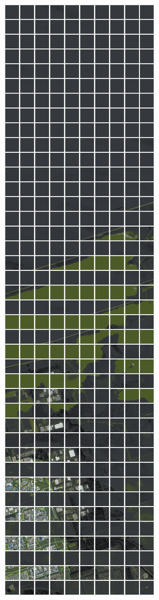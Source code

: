<html>
<div>
<img src="https://github.com/HakkaTjakka/NL_TILE_MAP/blob/main/18/624/-1054/r.6240.-10540.png" height="44" width="44">
<img src="https://github.com/HakkaTjakka/NL_TILE_MAP/blob/main/18/624/-1054/r.6241.-10540.png" height="44" width="44">
<img src="https://github.com/HakkaTjakka/NL_TILE_MAP/blob/main/18/624/-1054/r.6242.-10540.png" height="44" width="44">
<img src="https://github.com/HakkaTjakka/NL_TILE_MAP/blob/main/18/624/-1054/r.6243.-10540.png" height="44" width="44">
<img src="https://github.com/HakkaTjakka/NL_TILE_MAP/blob/main/18/624/-1054/r.6244.-10540.png" height="44" width="44">
<img src="https://github.com/HakkaTjakka/NL_TILE_MAP/blob/main/18/624/-1054/r.6245.-10540.png" height="44" width="44">
<img src="https://github.com/HakkaTjakka/NL_TILE_MAP/blob/main/18/624/-1054/r.6246.-10540.png" height="44" width="44">
<img src="https://github.com/HakkaTjakka/NL_TILE_MAP/blob/main/18/624/-1054/r.6247.-10540.png" height="44" width="44">
<img src="https://github.com/HakkaTjakka/NL_TILE_MAP/blob/main/18/624/-1054/r.6248.-10540.png" height="44" width="44">
<img src="https://github.com/HakkaTjakka/NL_TILE_MAP/blob/main/18/624/-1054/r.6249.-10540.png" height="44" width="44">
<img src="https://github.com/HakkaTjakka/NL_TILE_MAP/blob/main/18/625/-1054/r.6250.-10540.png" height="44" width="44">
<img src="https://github.com/HakkaTjakka/NL_TILE_MAP/blob/main/18/625/-1054/r.6251.-10540.png" height="44" width="44">
<img src="https://github.com/HakkaTjakka/NL_TILE_MAP/blob/main/18/625/-1054/r.6252.-10540.png" height="44" width="44">
<img src="https://github.com/HakkaTjakka/NL_TILE_MAP/blob/main/18/625/-1054/r.6253.-10540.png" height="44" width="44">
<img src="https://github.com/HakkaTjakka/NL_TILE_MAP/blob/main/18/625/-1054/r.6254.-10540.png" height="44" width="44">
<img src="https://github.com/HakkaTjakka/NL_TILE_MAP/blob/main/18/625/-1054/r.6255.-10540.png" height="44" width="44">
<img src="https://github.com/HakkaTjakka/NL_TILE_MAP/blob/main/18/625/-1054/r.6256.-10540.png" height="44" width="44">
<img src="https://github.com/HakkaTjakka/NL_TILE_MAP/blob/main/18/625/-1054/r.6257.-10540.png" height="44" width="44">
<img src="https://github.com/HakkaTjakka/NL_TILE_MAP/blob/main/18/625/-1054/r.6258.-10540.png" height="44" width="44">
<img src="https://github.com/HakkaTjakka/NL_TILE_MAP/blob/main/18/625/-1054/r.6259.-10540.png" height="44" width="44">
<br>
<img src="https://github.com/HakkaTjakka/NL_TILE_MAP/blob/main/18/624/-1054/r.6240.-10539.png" height="44" width="44">
<img src="https://github.com/HakkaTjakka/NL_TILE_MAP/blob/main/18/624/-1054/r.6241.-10539.png" height="44" width="44">
<img src="https://github.com/HakkaTjakka/NL_TILE_MAP/blob/main/18/624/-1054/r.6242.-10539.png" height="44" width="44">
<img src="https://github.com/HakkaTjakka/NL_TILE_MAP/blob/main/18/624/-1054/r.6243.-10539.png" height="44" width="44">
<img src="https://github.com/HakkaTjakka/NL_TILE_MAP/blob/main/18/624/-1054/r.6244.-10539.png" height="44" width="44">
<img src="https://github.com/HakkaTjakka/NL_TILE_MAP/blob/main/18/624/-1054/r.6245.-10539.png" height="44" width="44">
<img src="https://github.com/HakkaTjakka/NL_TILE_MAP/blob/main/18/624/-1054/r.6246.-10539.png" height="44" width="44">
<img src="https://github.com/HakkaTjakka/NL_TILE_MAP/blob/main/18/624/-1054/r.6247.-10539.png" height="44" width="44">
<img src="https://github.com/HakkaTjakka/NL_TILE_MAP/blob/main/18/624/-1054/r.6248.-10539.png" height="44" width="44">
<img src="https://github.com/HakkaTjakka/NL_TILE_MAP/blob/main/18/624/-1054/r.6249.-10539.png" height="44" width="44">
<img src="https://github.com/HakkaTjakka/NL_TILE_MAP/blob/main/18/625/-1054/r.6250.-10539.png" height="44" width="44">
<img src="https://github.com/HakkaTjakka/NL_TILE_MAP/blob/main/18/625/-1054/r.6251.-10539.png" height="44" width="44">
<img src="https://github.com/HakkaTjakka/NL_TILE_MAP/blob/main/18/625/-1054/r.6252.-10539.png" height="44" width="44">
<img src="https://github.com/HakkaTjakka/NL_TILE_MAP/blob/main/18/625/-1054/r.6253.-10539.png" height="44" width="44">
<img src="https://github.com/HakkaTjakka/NL_TILE_MAP/blob/main/18/625/-1054/r.6254.-10539.png" height="44" width="44">
<img src="https://github.com/HakkaTjakka/NL_TILE_MAP/blob/main/18/625/-1054/r.6255.-10539.png" height="44" width="44">
<img src="https://github.com/HakkaTjakka/NL_TILE_MAP/blob/main/18/625/-1054/r.6256.-10539.png" height="44" width="44">
<img src="https://github.com/HakkaTjakka/NL_TILE_MAP/blob/main/18/625/-1054/r.6257.-10539.png" height="44" width="44">
<img src="https://github.com/HakkaTjakka/NL_TILE_MAP/blob/main/18/625/-1054/r.6258.-10539.png" height="44" width="44">
<img src="https://github.com/HakkaTjakka/NL_TILE_MAP/blob/main/18/625/-1054/r.6259.-10539.png" height="44" width="44">
<br>
<img src="https://github.com/HakkaTjakka/NL_TILE_MAP/blob/main/18/624/-1054/r.6240.-10538.png" height="44" width="44">
<img src="https://github.com/HakkaTjakka/NL_TILE_MAP/blob/main/18/624/-1054/r.6241.-10538.png" height="44" width="44">
<img src="https://github.com/HakkaTjakka/NL_TILE_MAP/blob/main/18/624/-1054/r.6242.-10538.png" height="44" width="44">
<img src="https://github.com/HakkaTjakka/NL_TILE_MAP/blob/main/18/624/-1054/r.6243.-10538.png" height="44" width="44">
<img src="https://github.com/HakkaTjakka/NL_TILE_MAP/blob/main/18/624/-1054/r.6244.-10538.png" height="44" width="44">
<img src="https://github.com/HakkaTjakka/NL_TILE_MAP/blob/main/18/624/-1054/r.6245.-10538.png" height="44" width="44">
<img src="https://github.com/HakkaTjakka/NL_TILE_MAP/blob/main/18/624/-1054/r.6246.-10538.png" height="44" width="44">
<img src="https://github.com/HakkaTjakka/NL_TILE_MAP/blob/main/18/624/-1054/r.6247.-10538.png" height="44" width="44">
<img src="https://github.com/HakkaTjakka/NL_TILE_MAP/blob/main/18/624/-1054/r.6248.-10538.png" height="44" width="44">
<img src="https://github.com/HakkaTjakka/NL_TILE_MAP/blob/main/18/624/-1054/r.6249.-10538.png" height="44" width="44">
<img src="https://github.com/HakkaTjakka/NL_TILE_MAP/blob/main/18/625/-1054/r.6250.-10538.png" height="44" width="44">
<img src="https://github.com/HakkaTjakka/NL_TILE_MAP/blob/main/18/625/-1054/r.6251.-10538.png" height="44" width="44">
<img src="https://github.com/HakkaTjakka/NL_TILE_MAP/blob/main/18/625/-1054/r.6252.-10538.png" height="44" width="44">
<img src="https://github.com/HakkaTjakka/NL_TILE_MAP/blob/main/18/625/-1054/r.6253.-10538.png" height="44" width="44">
<img src="https://github.com/HakkaTjakka/NL_TILE_MAP/blob/main/18/625/-1054/r.6254.-10538.png" height="44" width="44">
<img src="https://github.com/HakkaTjakka/NL_TILE_MAP/blob/main/18/625/-1054/r.6255.-10538.png" height="44" width="44">
<img src="https://github.com/HakkaTjakka/NL_TILE_MAP/blob/main/18/625/-1054/r.6256.-10538.png" height="44" width="44">
<img src="https://github.com/HakkaTjakka/NL_TILE_MAP/blob/main/18/625/-1054/r.6257.-10538.png" height="44" width="44">
<img src="https://github.com/HakkaTjakka/NL_TILE_MAP/blob/main/18/625/-1054/r.6258.-10538.png" height="44" width="44">
<img src="https://github.com/HakkaTjakka/NL_TILE_MAP/blob/main/18/625/-1054/r.6259.-10538.png" height="44" width="44">
<br>
<img src="https://github.com/HakkaTjakka/NL_TILE_MAP/blob/main/18/624/-1054/r.6240.-10537.png" height="44" width="44">
<img src="https://github.com/HakkaTjakka/NL_TILE_MAP/blob/main/18/624/-1054/r.6241.-10537.png" height="44" width="44">
<img src="https://github.com/HakkaTjakka/NL_TILE_MAP/blob/main/18/624/-1054/r.6242.-10537.png" height="44" width="44">
<img src="https://github.com/HakkaTjakka/NL_TILE_MAP/blob/main/18/624/-1054/r.6243.-10537.png" height="44" width="44">
<img src="https://github.com/HakkaTjakka/NL_TILE_MAP/blob/main/18/624/-1054/r.6244.-10537.png" height="44" width="44">
<img src="https://github.com/HakkaTjakka/NL_TILE_MAP/blob/main/18/624/-1054/r.6245.-10537.png" height="44" width="44">
<img src="https://github.com/HakkaTjakka/NL_TILE_MAP/blob/main/18/624/-1054/r.6246.-10537.png" height="44" width="44">
<img src="https://github.com/HakkaTjakka/NL_TILE_MAP/blob/main/18/624/-1054/r.6247.-10537.png" height="44" width="44">
<img src="https://github.com/HakkaTjakka/NL_TILE_MAP/blob/main/18/624/-1054/r.6248.-10537.png" height="44" width="44">
<img src="https://github.com/HakkaTjakka/NL_TILE_MAP/blob/main/18/624/-1054/r.6249.-10537.png" height="44" width="44">
<img src="https://github.com/HakkaTjakka/NL_TILE_MAP/blob/main/18/625/-1054/r.6250.-10537.png" height="44" width="44">
<img src="https://github.com/HakkaTjakka/NL_TILE_MAP/blob/main/18/625/-1054/r.6251.-10537.png" height="44" width="44">
<img src="https://github.com/HakkaTjakka/NL_TILE_MAP/blob/main/18/625/-1054/r.6252.-10537.png" height="44" width="44">
<img src="https://github.com/HakkaTjakka/NL_TILE_MAP/blob/main/18/625/-1054/r.6253.-10537.png" height="44" width="44">
<img src="https://github.com/HakkaTjakka/NL_TILE_MAP/blob/main/18/625/-1054/r.6254.-10537.png" height="44" width="44">
<img src="https://github.com/HakkaTjakka/NL_TILE_MAP/blob/main/18/625/-1054/r.6255.-10537.png" height="44" width="44">
<img src="https://github.com/HakkaTjakka/NL_TILE_MAP/blob/main/18/625/-1054/r.6256.-10537.png" height="44" width="44">
<img src="https://github.com/HakkaTjakka/NL_TILE_MAP/blob/main/18/625/-1054/r.6257.-10537.png" height="44" width="44">
<img src="https://github.com/HakkaTjakka/NL_TILE_MAP/blob/main/18/625/-1054/r.6258.-10537.png" height="44" width="44">
<img src="https://github.com/HakkaTjakka/NL_TILE_MAP/blob/main/18/625/-1054/r.6259.-10537.png" height="44" width="44">
<br>
<img src="https://github.com/HakkaTjakka/NL_TILE_MAP/blob/main/18/624/-1054/r.6240.-10536.png" height="44" width="44">
<img src="https://github.com/HakkaTjakka/NL_TILE_MAP/blob/main/18/624/-1054/r.6241.-10536.png" height="44" width="44">
<img src="https://github.com/HakkaTjakka/NL_TILE_MAP/blob/main/18/624/-1054/r.6242.-10536.png" height="44" width="44">
<img src="https://github.com/HakkaTjakka/NL_TILE_MAP/blob/main/18/624/-1054/r.6243.-10536.png" height="44" width="44">
<img src="https://github.com/HakkaTjakka/NL_TILE_MAP/blob/main/18/624/-1054/r.6244.-10536.png" height="44" width="44">
<img src="https://github.com/HakkaTjakka/NL_TILE_MAP/blob/main/18/624/-1054/r.6245.-10536.png" height="44" width="44">
<img src="https://github.com/HakkaTjakka/NL_TILE_MAP/blob/main/18/624/-1054/r.6246.-10536.png" height="44" width="44">
<img src="https://github.com/HakkaTjakka/NL_TILE_MAP/blob/main/18/624/-1054/r.6247.-10536.png" height="44" width="44">
<img src="https://github.com/HakkaTjakka/NL_TILE_MAP/blob/main/18/624/-1054/r.6248.-10536.png" height="44" width="44">
<img src="https://github.com/HakkaTjakka/NL_TILE_MAP/blob/main/18/624/-1054/r.6249.-10536.png" height="44" width="44">
<img src="https://github.com/HakkaTjakka/NL_TILE_MAP/blob/main/18/625/-1054/r.6250.-10536.png" height="44" width="44">
<img src="https://github.com/HakkaTjakka/NL_TILE_MAP/blob/main/18/625/-1054/r.6251.-10536.png" height="44" width="44">
<img src="https://github.com/HakkaTjakka/NL_TILE_MAP/blob/main/18/625/-1054/r.6252.-10536.png" height="44" width="44">
<img src="https://github.com/HakkaTjakka/NL_TILE_MAP/blob/main/18/625/-1054/r.6253.-10536.png" height="44" width="44">
<img src="https://github.com/HakkaTjakka/NL_TILE_MAP/blob/main/18/625/-1054/r.6254.-10536.png" height="44" width="44">
<img src="https://github.com/HakkaTjakka/NL_TILE_MAP/blob/main/18/625/-1054/r.6255.-10536.png" height="44" width="44">
<img src="https://github.com/HakkaTjakka/NL_TILE_MAP/blob/main/18/625/-1054/r.6256.-10536.png" height="44" width="44">
<img src="https://github.com/HakkaTjakka/NL_TILE_MAP/blob/main/18/625/-1054/r.6257.-10536.png" height="44" width="44">
<img src="https://github.com/HakkaTjakka/NL_TILE_MAP/blob/main/18/625/-1054/r.6258.-10536.png" height="44" width="44">
<img src="https://github.com/HakkaTjakka/NL_TILE_MAP/blob/main/18/625/-1054/r.6259.-10536.png" height="44" width="44">
<br>
<img src="https://github.com/HakkaTjakka/NL_TILE_MAP/blob/main/18/624/-1054/r.6240.-10535.png" height="44" width="44">
<img src="https://github.com/HakkaTjakka/NL_TILE_MAP/blob/main/18/624/-1054/r.6241.-10535.png" height="44" width="44">
<img src="https://github.com/HakkaTjakka/NL_TILE_MAP/blob/main/18/624/-1054/r.6242.-10535.png" height="44" width="44">
<img src="https://github.com/HakkaTjakka/NL_TILE_MAP/blob/main/18/624/-1054/r.6243.-10535.png" height="44" width="44">
<img src="https://github.com/HakkaTjakka/NL_TILE_MAP/blob/main/18/624/-1054/r.6244.-10535.png" height="44" width="44">
<img src="https://github.com/HakkaTjakka/NL_TILE_MAP/blob/main/18/624/-1054/r.6245.-10535.png" height="44" width="44">
<img src="https://github.com/HakkaTjakka/NL_TILE_MAP/blob/main/18/624/-1054/r.6246.-10535.png" height="44" width="44">
<img src="https://github.com/HakkaTjakka/NL_TILE_MAP/blob/main/18/624/-1054/r.6247.-10535.png" height="44" width="44">
<img src="https://github.com/HakkaTjakka/NL_TILE_MAP/blob/main/18/624/-1054/r.6248.-10535.png" height="44" width="44">
<img src="https://github.com/HakkaTjakka/NL_TILE_MAP/blob/main/18/624/-1054/r.6249.-10535.png" height="44" width="44">
<img src="https://github.com/HakkaTjakka/NL_TILE_MAP/blob/main/18/625/-1054/r.6250.-10535.png" height="44" width="44">
<img src="https://github.com/HakkaTjakka/NL_TILE_MAP/blob/main/18/625/-1054/r.6251.-10535.png" height="44" width="44">
<img src="https://github.com/HakkaTjakka/NL_TILE_MAP/blob/main/18/625/-1054/r.6252.-10535.png" height="44" width="44">
<img src="https://github.com/HakkaTjakka/NL_TILE_MAP/blob/main/18/625/-1054/r.6253.-10535.png" height="44" width="44">
<img src="https://github.com/HakkaTjakka/NL_TILE_MAP/blob/main/18/625/-1054/r.6254.-10535.png" height="44" width="44">
<img src="https://github.com/HakkaTjakka/NL_TILE_MAP/blob/main/18/625/-1054/r.6255.-10535.png" height="44" width="44">
<img src="https://github.com/HakkaTjakka/NL_TILE_MAP/blob/main/18/625/-1054/r.6256.-10535.png" height="44" width="44">
<img src="https://github.com/HakkaTjakka/NL_TILE_MAP/blob/main/18/625/-1054/r.6257.-10535.png" height="44" width="44">
<img src="https://github.com/HakkaTjakka/NL_TILE_MAP/blob/main/18/625/-1054/r.6258.-10535.png" height="44" width="44">
<img src="https://github.com/HakkaTjakka/NL_TILE_MAP/blob/main/18/625/-1054/r.6259.-10535.png" height="44" width="44">
<br>
<img src="https://github.com/HakkaTjakka/NL_TILE_MAP/blob/main/18/624/-1054/r.6240.-10534.png" height="44" width="44">
<img src="https://github.com/HakkaTjakka/NL_TILE_MAP/blob/main/18/624/-1054/r.6241.-10534.png" height="44" width="44">
<img src="https://github.com/HakkaTjakka/NL_TILE_MAP/blob/main/18/624/-1054/r.6242.-10534.png" height="44" width="44">
<img src="https://github.com/HakkaTjakka/NL_TILE_MAP/blob/main/18/624/-1054/r.6243.-10534.png" height="44" width="44">
<img src="https://github.com/HakkaTjakka/NL_TILE_MAP/blob/main/18/624/-1054/r.6244.-10534.png" height="44" width="44">
<img src="https://github.com/HakkaTjakka/NL_TILE_MAP/blob/main/18/624/-1054/r.6245.-10534.png" height="44" width="44">
<img src="https://github.com/HakkaTjakka/NL_TILE_MAP/blob/main/18/624/-1054/r.6246.-10534.png" height="44" width="44">
<img src="https://github.com/HakkaTjakka/NL_TILE_MAP/blob/main/18/624/-1054/r.6247.-10534.png" height="44" width="44">
<img src="https://github.com/HakkaTjakka/NL_TILE_MAP/blob/main/18/624/-1054/r.6248.-10534.png" height="44" width="44">
<img src="https://github.com/HakkaTjakka/NL_TILE_MAP/blob/main/18/624/-1054/r.6249.-10534.png" height="44" width="44">
<img src="https://github.com/HakkaTjakka/NL_TILE_MAP/blob/main/18/625/-1054/r.6250.-10534.png" height="44" width="44">
<img src="https://github.com/HakkaTjakka/NL_TILE_MAP/blob/main/18/625/-1054/r.6251.-10534.png" height="44" width="44">
<img src="https://github.com/HakkaTjakka/NL_TILE_MAP/blob/main/18/625/-1054/r.6252.-10534.png" height="44" width="44">
<img src="https://github.com/HakkaTjakka/NL_TILE_MAP/blob/main/18/625/-1054/r.6253.-10534.png" height="44" width="44">
<img src="https://github.com/HakkaTjakka/NL_TILE_MAP/blob/main/18/625/-1054/r.6254.-10534.png" height="44" width="44">
<img src="https://github.com/HakkaTjakka/NL_TILE_MAP/blob/main/18/625/-1054/r.6255.-10534.png" height="44" width="44">
<img src="https://github.com/HakkaTjakka/NL_TILE_MAP/blob/main/18/625/-1054/r.6256.-10534.png" height="44" width="44">
<img src="https://github.com/HakkaTjakka/NL_TILE_MAP/blob/main/18/625/-1054/r.6257.-10534.png" height="44" width="44">
<img src="https://github.com/HakkaTjakka/NL_TILE_MAP/blob/main/18/625/-1054/r.6258.-10534.png" height="44" width="44">
<img src="https://github.com/HakkaTjakka/NL_TILE_MAP/blob/main/18/625/-1054/r.6259.-10534.png" height="44" width="44">
<br>
<img src="https://github.com/HakkaTjakka/NL_TILE_MAP/blob/main/18/624/-1054/r.6240.-10533.png" height="44" width="44">
<img src="https://github.com/HakkaTjakka/NL_TILE_MAP/blob/main/18/624/-1054/r.6241.-10533.png" height="44" width="44">
<img src="https://github.com/HakkaTjakka/NL_TILE_MAP/blob/main/18/624/-1054/r.6242.-10533.png" height="44" width="44">
<img src="https://github.com/HakkaTjakka/NL_TILE_MAP/blob/main/18/624/-1054/r.6243.-10533.png" height="44" width="44">
<img src="https://github.com/HakkaTjakka/NL_TILE_MAP/blob/main/18/624/-1054/r.6244.-10533.png" height="44" width="44">
<img src="https://github.com/HakkaTjakka/NL_TILE_MAP/blob/main/18/624/-1054/r.6245.-10533.png" height="44" width="44">
<img src="https://github.com/HakkaTjakka/NL_TILE_MAP/blob/main/18/624/-1054/r.6246.-10533.png" height="44" width="44">
<img src="https://github.com/HakkaTjakka/NL_TILE_MAP/blob/main/18/624/-1054/r.6247.-10533.png" height="44" width="44">
<img src="https://github.com/HakkaTjakka/NL_TILE_MAP/blob/main/18/624/-1054/r.6248.-10533.png" height="44" width="44">
<img src="https://github.com/HakkaTjakka/NL_TILE_MAP/blob/main/18/624/-1054/r.6249.-10533.png" height="44" width="44">
<img src="https://github.com/HakkaTjakka/NL_TILE_MAP/blob/main/18/625/-1054/r.6250.-10533.png" height="44" width="44">
<img src="https://github.com/HakkaTjakka/NL_TILE_MAP/blob/main/18/625/-1054/r.6251.-10533.png" height="44" width="44">
<img src="https://github.com/HakkaTjakka/NL_TILE_MAP/blob/main/18/625/-1054/r.6252.-10533.png" height="44" width="44">
<img src="https://github.com/HakkaTjakka/NL_TILE_MAP/blob/main/18/625/-1054/r.6253.-10533.png" height="44" width="44">
<img src="https://github.com/HakkaTjakka/NL_TILE_MAP/blob/main/18/625/-1054/r.6254.-10533.png" height="44" width="44">
<img src="https://github.com/HakkaTjakka/NL_TILE_MAP/blob/main/18/625/-1054/r.6255.-10533.png" height="44" width="44">
<img src="https://github.com/HakkaTjakka/NL_TILE_MAP/blob/main/18/625/-1054/r.6256.-10533.png" height="44" width="44">
<img src="https://github.com/HakkaTjakka/NL_TILE_MAP/blob/main/18/625/-1054/r.6257.-10533.png" height="44" width="44">
<img src="https://github.com/HakkaTjakka/NL_TILE_MAP/blob/main/18/625/-1054/r.6258.-10533.png" height="44" width="44">
<img src="https://github.com/HakkaTjakka/NL_TILE_MAP/blob/main/18/625/-1054/r.6259.-10533.png" height="44" width="44">
<br>
<img src="https://github.com/HakkaTjakka/NL_TILE_MAP/blob/main/18/624/-1054/r.6240.-10532.png" height="44" width="44">
<img src="https://github.com/HakkaTjakka/NL_TILE_MAP/blob/main/18/624/-1054/r.6241.-10532.png" height="44" width="44">
<img src="https://github.com/HakkaTjakka/NL_TILE_MAP/blob/main/18/624/-1054/r.6242.-10532.png" height="44" width="44">
<img src="https://github.com/HakkaTjakka/NL_TILE_MAP/blob/main/18/624/-1054/r.6243.-10532.png" height="44" width="44">
<img src="https://github.com/HakkaTjakka/NL_TILE_MAP/blob/main/18/624/-1054/r.6244.-10532.png" height="44" width="44">
<img src="https://github.com/HakkaTjakka/NL_TILE_MAP/blob/main/18/624/-1054/r.6245.-10532.png" height="44" width="44">
<img src="https://github.com/HakkaTjakka/NL_TILE_MAP/blob/main/18/624/-1054/r.6246.-10532.png" height="44" width="44">
<img src="https://github.com/HakkaTjakka/NL_TILE_MAP/blob/main/18/624/-1054/r.6247.-10532.png" height="44" width="44">
<img src="https://github.com/HakkaTjakka/NL_TILE_MAP/blob/main/18/624/-1054/r.6248.-10532.png" height="44" width="44">
<img src="https://github.com/HakkaTjakka/NL_TILE_MAP/blob/main/18/624/-1054/r.6249.-10532.png" height="44" width="44">
<img src="https://github.com/HakkaTjakka/NL_TILE_MAP/blob/main/18/625/-1054/r.6250.-10532.png" height="44" width="44">
<img src="https://github.com/HakkaTjakka/NL_TILE_MAP/blob/main/18/625/-1054/r.6251.-10532.png" height="44" width="44">
<img src="https://github.com/HakkaTjakka/NL_TILE_MAP/blob/main/18/625/-1054/r.6252.-10532.png" height="44" width="44">
<img src="https://github.com/HakkaTjakka/NL_TILE_MAP/blob/main/18/625/-1054/r.6253.-10532.png" height="44" width="44">
<img src="https://github.com/HakkaTjakka/NL_TILE_MAP/blob/main/18/625/-1054/r.6254.-10532.png" height="44" width="44">
<img src="https://github.com/HakkaTjakka/NL_TILE_MAP/blob/main/18/625/-1054/r.6255.-10532.png" height="44" width="44">
<img src="https://github.com/HakkaTjakka/NL_TILE_MAP/blob/main/18/625/-1054/r.6256.-10532.png" height="44" width="44">
<img src="https://github.com/HakkaTjakka/NL_TILE_MAP/blob/main/18/625/-1054/r.6257.-10532.png" height="44" width="44">
<img src="https://github.com/HakkaTjakka/NL_TILE_MAP/blob/main/18/625/-1054/r.6258.-10532.png" height="44" width="44">
<img src="https://github.com/HakkaTjakka/NL_TILE_MAP/blob/main/18/625/-1054/r.6259.-10532.png" height="44" width="44">
<br>
<img src="https://github.com/HakkaTjakka/NL_TILE_MAP/blob/main/18/624/-1054/r.6240.-10531.png" height="44" width="44">
<img src="https://github.com/HakkaTjakka/NL_TILE_MAP/blob/main/18/624/-1054/r.6241.-10531.png" height="44" width="44">
<img src="https://github.com/HakkaTjakka/NL_TILE_MAP/blob/main/18/624/-1054/r.6242.-10531.png" height="44" width="44">
<img src="https://github.com/HakkaTjakka/NL_TILE_MAP/blob/main/18/624/-1054/r.6243.-10531.png" height="44" width="44">
<img src="https://github.com/HakkaTjakka/NL_TILE_MAP/blob/main/18/624/-1054/r.6244.-10531.png" height="44" width="44">
<img src="https://github.com/HakkaTjakka/NL_TILE_MAP/blob/main/18/624/-1054/r.6245.-10531.png" height="44" width="44">
<img src="https://github.com/HakkaTjakka/NL_TILE_MAP/blob/main/18/624/-1054/r.6246.-10531.png" height="44" width="44">
<img src="https://github.com/HakkaTjakka/NL_TILE_MAP/blob/main/18/624/-1054/r.6247.-10531.png" height="44" width="44">
<img src="https://github.com/HakkaTjakka/NL_TILE_MAP/blob/main/18/624/-1054/r.6248.-10531.png" height="44" width="44">
<img src="https://github.com/HakkaTjakka/NL_TILE_MAP/blob/main/18/624/-1054/r.6249.-10531.png" height="44" width="44">
<img src="https://github.com/HakkaTjakka/NL_TILE_MAP/blob/main/18/625/-1054/r.6250.-10531.png" height="44" width="44">
<img src="https://github.com/HakkaTjakka/NL_TILE_MAP/blob/main/18/625/-1054/r.6251.-10531.png" height="44" width="44">
<img src="https://github.com/HakkaTjakka/NL_TILE_MAP/blob/main/18/625/-1054/r.6252.-10531.png" height="44" width="44">
<img src="https://github.com/HakkaTjakka/NL_TILE_MAP/blob/main/18/625/-1054/r.6253.-10531.png" height="44" width="44">
<img src="https://github.com/HakkaTjakka/NL_TILE_MAP/blob/main/18/625/-1054/r.6254.-10531.png" height="44" width="44">
<img src="https://github.com/HakkaTjakka/NL_TILE_MAP/blob/main/18/625/-1054/r.6255.-10531.png" height="44" width="44">
<img src="https://github.com/HakkaTjakka/NL_TILE_MAP/blob/main/18/625/-1054/r.6256.-10531.png" height="44" width="44">
<img src="https://github.com/HakkaTjakka/NL_TILE_MAP/blob/main/18/625/-1054/r.6257.-10531.png" height="44" width="44">
<img src="https://github.com/HakkaTjakka/NL_TILE_MAP/blob/main/18/625/-1054/r.6258.-10531.png" height="44" width="44">
<img src="https://github.com/HakkaTjakka/NL_TILE_MAP/blob/main/18/625/-1054/r.6259.-10531.png" height="44" width="44">
<br>
<img src="https://github.com/HakkaTjakka/NL_TILE_MAP/blob/main/18/624/-1053/r.6240.-10530.png" height="44" width="44">
<img src="https://github.com/HakkaTjakka/NL_TILE_MAP/blob/main/18/624/-1053/r.6241.-10530.png" height="44" width="44">
<img src="https://github.com/HakkaTjakka/NL_TILE_MAP/blob/main/18/624/-1053/r.6242.-10530.png" height="44" width="44">
<img src="https://github.com/HakkaTjakka/NL_TILE_MAP/blob/main/18/624/-1053/r.6243.-10530.png" height="44" width="44">
<img src="https://github.com/HakkaTjakka/NL_TILE_MAP/blob/main/18/624/-1053/r.6244.-10530.png" height="44" width="44">
<img src="https://github.com/HakkaTjakka/NL_TILE_MAP/blob/main/18/624/-1053/r.6245.-10530.png" height="44" width="44">
<img src="https://github.com/HakkaTjakka/NL_TILE_MAP/blob/main/18/624/-1053/r.6246.-10530.png" height="44" width="44">
<img src="https://github.com/HakkaTjakka/NL_TILE_MAP/blob/main/18/624/-1053/r.6247.-10530.png" height="44" width="44">
<img src="https://github.com/HakkaTjakka/NL_TILE_MAP/blob/main/18/624/-1053/r.6248.-10530.png" height="44" width="44">
<img src="https://github.com/HakkaTjakka/NL_TILE_MAP/blob/main/18/624/-1053/r.6249.-10530.png" height="44" width="44">
<img src="https://github.com/HakkaTjakka/NL_TILE_MAP/blob/main/18/625/-1053/r.6250.-10530.png" height="44" width="44">
<img src="https://github.com/HakkaTjakka/NL_TILE_MAP/blob/main/18/625/-1053/r.6251.-10530.png" height="44" width="44">
<img src="https://github.com/HakkaTjakka/NL_TILE_MAP/blob/main/18/625/-1053/r.6252.-10530.png" height="44" width="44">
<img src="https://github.com/HakkaTjakka/NL_TILE_MAP/blob/main/18/625/-1053/r.6253.-10530.png" height="44" width="44">
<img src="https://github.com/HakkaTjakka/NL_TILE_MAP/blob/main/18/625/-1053/r.6254.-10530.png" height="44" width="44">
<img src="https://github.com/HakkaTjakka/NL_TILE_MAP/blob/main/18/625/-1053/r.6255.-10530.png" height="44" width="44">
<img src="https://github.com/HakkaTjakka/NL_TILE_MAP/blob/main/18/625/-1053/r.6256.-10530.png" height="44" width="44">
<img src="https://github.com/HakkaTjakka/NL_TILE_MAP/blob/main/18/625/-1053/r.6257.-10530.png" height="44" width="44">
<img src="https://github.com/HakkaTjakka/NL_TILE_MAP/blob/main/18/625/-1053/r.6258.-10530.png" height="44" width="44">
<img src="https://github.com/HakkaTjakka/NL_TILE_MAP/blob/main/18/625/-1053/r.6259.-10530.png" height="44" width="44">
<br>
<img src="https://github.com/HakkaTjakka/NL_TILE_MAP/blob/main/18/624/-1053/r.6240.-10529.png" height="44" width="44">
<img src="https://github.com/HakkaTjakka/NL_TILE_MAP/blob/main/18/624/-1053/r.6241.-10529.png" height="44" width="44">
<img src="https://github.com/HakkaTjakka/NL_TILE_MAP/blob/main/18/624/-1053/r.6242.-10529.png" height="44" width="44">
<img src="https://github.com/HakkaTjakka/NL_TILE_MAP/blob/main/18/624/-1053/r.6243.-10529.png" height="44" width="44">
<img src="https://github.com/HakkaTjakka/NL_TILE_MAP/blob/main/18/624/-1053/r.6244.-10529.png" height="44" width="44">
<img src="https://github.com/HakkaTjakka/NL_TILE_MAP/blob/main/18/624/-1053/r.6245.-10529.png" height="44" width="44">
<img src="https://github.com/HakkaTjakka/NL_TILE_MAP/blob/main/18/624/-1053/r.6246.-10529.png" height="44" width="44">
<img src="https://github.com/HakkaTjakka/NL_TILE_MAP/blob/main/18/624/-1053/r.6247.-10529.png" height="44" width="44">
<img src="https://github.com/HakkaTjakka/NL_TILE_MAP/blob/main/18/624/-1053/r.6248.-10529.png" height="44" width="44">
<img src="https://github.com/HakkaTjakka/NL_TILE_MAP/blob/main/18/624/-1053/r.6249.-10529.png" height="44" width="44">
<img src="https://github.com/HakkaTjakka/NL_TILE_MAP/blob/main/18/625/-1053/r.6250.-10529.png" height="44" width="44">
<img src="https://github.com/HakkaTjakka/NL_TILE_MAP/blob/main/18/625/-1053/r.6251.-10529.png" height="44" width="44">
<img src="https://github.com/HakkaTjakka/NL_TILE_MAP/blob/main/18/625/-1053/r.6252.-10529.png" height="44" width="44">
<img src="https://github.com/HakkaTjakka/NL_TILE_MAP/blob/main/18/625/-1053/r.6253.-10529.png" height="44" width="44">
<img src="https://github.com/HakkaTjakka/NL_TILE_MAP/blob/main/18/625/-1053/r.6254.-10529.png" height="44" width="44">
<img src="https://github.com/HakkaTjakka/NL_TILE_MAP/blob/main/18/625/-1053/r.6255.-10529.png" height="44" width="44">
<img src="https://github.com/HakkaTjakka/NL_TILE_MAP/blob/main/18/625/-1053/r.6256.-10529.png" height="44" width="44">
<img src="https://github.com/HakkaTjakka/NL_TILE_MAP/blob/main/18/625/-1053/r.6257.-10529.png" height="44" width="44">
<img src="https://github.com/HakkaTjakka/NL_TILE_MAP/blob/main/18/625/-1053/r.6258.-10529.png" height="44" width="44">
<img src="https://github.com/HakkaTjakka/NL_TILE_MAP/blob/main/18/625/-1053/r.6259.-10529.png" height="44" width="44">
<br>
<img src="https://github.com/HakkaTjakka/NL_TILE_MAP/blob/main/18/624/-1053/r.6240.-10528.png" height="44" width="44">
<img src="https://github.com/HakkaTjakka/NL_TILE_MAP/blob/main/18/624/-1053/r.6241.-10528.png" height="44" width="44">
<img src="https://github.com/HakkaTjakka/NL_TILE_MAP/blob/main/18/624/-1053/r.6242.-10528.png" height="44" width="44">
<img src="https://github.com/HakkaTjakka/NL_TILE_MAP/blob/main/18/624/-1053/r.6243.-10528.png" height="44" width="44">
<img src="https://github.com/HakkaTjakka/NL_TILE_MAP/blob/main/18/624/-1053/r.6244.-10528.png" height="44" width="44">
<img src="https://github.com/HakkaTjakka/NL_TILE_MAP/blob/main/18/624/-1053/r.6245.-10528.png" height="44" width="44">
<img src="https://github.com/HakkaTjakka/NL_TILE_MAP/blob/main/18/624/-1053/r.6246.-10528.png" height="44" width="44">
<img src="https://github.com/HakkaTjakka/NL_TILE_MAP/blob/main/18/624/-1053/r.6247.-10528.png" height="44" width="44">
<img src="https://github.com/HakkaTjakka/NL_TILE_MAP/blob/main/18/624/-1053/r.6248.-10528.png" height="44" width="44">
<img src="https://github.com/HakkaTjakka/NL_TILE_MAP/blob/main/18/624/-1053/r.6249.-10528.png" height="44" width="44">
<img src="https://github.com/HakkaTjakka/NL_TILE_MAP/blob/main/18/625/-1053/r.6250.-10528.png" height="44" width="44">
<img src="https://github.com/HakkaTjakka/NL_TILE_MAP/blob/main/18/625/-1053/r.6251.-10528.png" height="44" width="44">
<img src="https://github.com/HakkaTjakka/NL_TILE_MAP/blob/main/18/625/-1053/r.6252.-10528.png" height="44" width="44">
<img src="https://github.com/HakkaTjakka/NL_TILE_MAP/blob/main/18/625/-1053/r.6253.-10528.png" height="44" width="44">
<img src="https://github.com/HakkaTjakka/NL_TILE_MAP/blob/main/18/625/-1053/r.6254.-10528.png" height="44" width="44">
<img src="https://github.com/HakkaTjakka/NL_TILE_MAP/blob/main/18/625/-1053/r.6255.-10528.png" height="44" width="44">
<img src="https://github.com/HakkaTjakka/NL_TILE_MAP/blob/main/18/625/-1053/r.6256.-10528.png" height="44" width="44">
<img src="https://github.com/HakkaTjakka/NL_TILE_MAP/blob/main/18/625/-1053/r.6257.-10528.png" height="44" width="44">
<img src="https://github.com/HakkaTjakka/NL_TILE_MAP/blob/main/18/625/-1053/r.6258.-10528.png" height="44" width="44">
<img src="https://github.com/HakkaTjakka/NL_TILE_MAP/blob/main/18/625/-1053/r.6259.-10528.png" height="44" width="44">
<br>
<img src="https://github.com/HakkaTjakka/NL_TILE_MAP/blob/main/18/624/-1053/r.6240.-10527.png" height="44" width="44">
<img src="https://github.com/HakkaTjakka/NL_TILE_MAP/blob/main/18/624/-1053/r.6241.-10527.png" height="44" width="44">
<img src="https://github.com/HakkaTjakka/NL_TILE_MAP/blob/main/18/624/-1053/r.6242.-10527.png" height="44" width="44">
<img src="https://github.com/HakkaTjakka/NL_TILE_MAP/blob/main/18/624/-1053/r.6243.-10527.png" height="44" width="44">
<img src="https://github.com/HakkaTjakka/NL_TILE_MAP/blob/main/18/624/-1053/r.6244.-10527.png" height="44" width="44">
<img src="https://github.com/HakkaTjakka/NL_TILE_MAP/blob/main/18/624/-1053/r.6245.-10527.png" height="44" width="44">
<img src="https://github.com/HakkaTjakka/NL_TILE_MAP/blob/main/18/624/-1053/r.6246.-10527.png" height="44" width="44">
<img src="https://github.com/HakkaTjakka/NL_TILE_MAP/blob/main/18/624/-1053/r.6247.-10527.png" height="44" width="44">
<img src="https://github.com/HakkaTjakka/NL_TILE_MAP/blob/main/18/624/-1053/r.6248.-10527.png" height="44" width="44">
<img src="https://github.com/HakkaTjakka/NL_TILE_MAP/blob/main/18/624/-1053/r.6249.-10527.png" height="44" width="44">
<img src="https://github.com/HakkaTjakka/NL_TILE_MAP/blob/main/18/625/-1053/r.6250.-10527.png" height="44" width="44">
<img src="https://github.com/HakkaTjakka/NL_TILE_MAP/blob/main/18/625/-1053/r.6251.-10527.png" height="44" width="44">
<img src="https://github.com/HakkaTjakka/NL_TILE_MAP/blob/main/18/625/-1053/r.6252.-10527.png" height="44" width="44">
<img src="https://github.com/HakkaTjakka/NL_TILE_MAP/blob/main/18/625/-1053/r.6253.-10527.png" height="44" width="44">
<img src="https://github.com/HakkaTjakka/NL_TILE_MAP/blob/main/18/625/-1053/r.6254.-10527.png" height="44" width="44">
<img src="https://github.com/HakkaTjakka/NL_TILE_MAP/blob/main/18/625/-1053/r.6255.-10527.png" height="44" width="44">
<img src="https://github.com/HakkaTjakka/NL_TILE_MAP/blob/main/18/625/-1053/r.6256.-10527.png" height="44" width="44">
<img src="https://github.com/HakkaTjakka/NL_TILE_MAP/blob/main/18/625/-1053/r.6257.-10527.png" height="44" width="44">
<img src="https://github.com/HakkaTjakka/NL_TILE_MAP/blob/main/18/625/-1053/r.6258.-10527.png" height="44" width="44">
<img src="https://github.com/HakkaTjakka/NL_TILE_MAP/blob/main/18/625/-1053/r.6259.-10527.png" height="44" width="44">
<br>
<img src="https://github.com/HakkaTjakka/NL_TILE_MAP/blob/main/18/624/-1053/r.6240.-10526.png" height="44" width="44">
<img src="https://github.com/HakkaTjakka/NL_TILE_MAP/blob/main/18/624/-1053/r.6241.-10526.png" height="44" width="44">
<img src="https://github.com/HakkaTjakka/NL_TILE_MAP/blob/main/18/624/-1053/r.6242.-10526.png" height="44" width="44">
<img src="https://github.com/HakkaTjakka/NL_TILE_MAP/blob/main/18/624/-1053/r.6243.-10526.png" height="44" width="44">
<img src="https://github.com/HakkaTjakka/NL_TILE_MAP/blob/main/18/624/-1053/r.6244.-10526.png" height="44" width="44">
<img src="https://github.com/HakkaTjakka/NL_TILE_MAP/blob/main/18/624/-1053/r.6245.-10526.png" height="44" width="44">
<img src="https://github.com/HakkaTjakka/NL_TILE_MAP/blob/main/18/624/-1053/r.6246.-10526.png" height="44" width="44">
<img src="https://github.com/HakkaTjakka/NL_TILE_MAP/blob/main/18/624/-1053/r.6247.-10526.png" height="44" width="44">
<img src="https://github.com/HakkaTjakka/NL_TILE_MAP/blob/main/18/624/-1053/r.6248.-10526.png" height="44" width="44">
<img src="https://github.com/HakkaTjakka/NL_TILE_MAP/blob/main/18/624/-1053/r.6249.-10526.png" height="44" width="44">
<img src="https://github.com/HakkaTjakka/NL_TILE_MAP/blob/main/18/625/-1053/r.6250.-10526.png" height="44" width="44">
<img src="https://github.com/HakkaTjakka/NL_TILE_MAP/blob/main/18/625/-1053/r.6251.-10526.png" height="44" width="44">
<img src="https://github.com/HakkaTjakka/NL_TILE_MAP/blob/main/18/625/-1053/r.6252.-10526.png" height="44" width="44">
<img src="https://github.com/HakkaTjakka/NL_TILE_MAP/blob/main/18/625/-1053/r.6253.-10526.png" height="44" width="44">
<img src="https://github.com/HakkaTjakka/NL_TILE_MAP/blob/main/18/625/-1053/r.6254.-10526.png" height="44" width="44">
<img src="https://github.com/HakkaTjakka/NL_TILE_MAP/blob/main/18/625/-1053/r.6255.-10526.png" height="44" width="44">
<img src="https://github.com/HakkaTjakka/NL_TILE_MAP/blob/main/18/625/-1053/r.6256.-10526.png" height="44" width="44">
<img src="https://github.com/HakkaTjakka/NL_TILE_MAP/blob/main/18/625/-1053/r.6257.-10526.png" height="44" width="44">
<img src="https://github.com/HakkaTjakka/NL_TILE_MAP/blob/main/18/625/-1053/r.6258.-10526.png" height="44" width="44">
<img src="https://github.com/HakkaTjakka/NL_TILE_MAP/blob/main/18/625/-1053/r.6259.-10526.png" height="44" width="44">
<br>
<img src="https://github.com/HakkaTjakka/NL_TILE_MAP/blob/main/18/624/-1053/r.6240.-10525.png" height="44" width="44">
<img src="https://github.com/HakkaTjakka/NL_TILE_MAP/blob/main/18/624/-1053/r.6241.-10525.png" height="44" width="44">
<img src="https://github.com/HakkaTjakka/NL_TILE_MAP/blob/main/18/624/-1053/r.6242.-10525.png" height="44" width="44">
<img src="https://github.com/HakkaTjakka/NL_TILE_MAP/blob/main/18/624/-1053/r.6243.-10525.png" height="44" width="44">
<img src="https://github.com/HakkaTjakka/NL_TILE_MAP/blob/main/18/624/-1053/r.6244.-10525.png" height="44" width="44">
<img src="https://github.com/HakkaTjakka/NL_TILE_MAP/blob/main/18/624/-1053/r.6245.-10525.png" height="44" width="44">
<img src="https://github.com/HakkaTjakka/NL_TILE_MAP/blob/main/18/624/-1053/r.6246.-10525.png" height="44" width="44">
<img src="https://github.com/HakkaTjakka/NL_TILE_MAP/blob/main/18/624/-1053/r.6247.-10525.png" height="44" width="44">
<img src="https://github.com/HakkaTjakka/NL_TILE_MAP/blob/main/18/624/-1053/r.6248.-10525.png" height="44" width="44">
<img src="https://github.com/HakkaTjakka/NL_TILE_MAP/blob/main/18/624/-1053/r.6249.-10525.png" height="44" width="44">
<img src="https://github.com/HakkaTjakka/NL_TILE_MAP/blob/main/18/625/-1053/r.6250.-10525.png" height="44" width="44">
<img src="https://github.com/HakkaTjakka/NL_TILE_MAP/blob/main/18/625/-1053/r.6251.-10525.png" height="44" width="44">
<img src="https://github.com/HakkaTjakka/NL_TILE_MAP/blob/main/18/625/-1053/r.6252.-10525.png" height="44" width="44">
<img src="https://github.com/HakkaTjakka/NL_TILE_MAP/blob/main/18/625/-1053/r.6253.-10525.png" height="44" width="44">
<img src="https://github.com/HakkaTjakka/NL_TILE_MAP/blob/main/18/625/-1053/r.6254.-10525.png" height="44" width="44">
<img src="https://github.com/HakkaTjakka/NL_TILE_MAP/blob/main/18/625/-1053/r.6255.-10525.png" height="44" width="44">
<img src="https://github.com/HakkaTjakka/NL_TILE_MAP/blob/main/18/625/-1053/r.6256.-10525.png" height="44" width="44">
<img src="https://github.com/HakkaTjakka/NL_TILE_MAP/blob/main/18/625/-1053/r.6257.-10525.png" height="44" width="44">
<img src="https://github.com/HakkaTjakka/NL_TILE_MAP/blob/main/18/625/-1053/r.6258.-10525.png" height="44" width="44">
<img src="https://github.com/HakkaTjakka/NL_TILE_MAP/blob/main/18/625/-1053/r.6259.-10525.png" height="44" width="44">
<br>
<img src="https://github.com/HakkaTjakka/NL_TILE_MAP/blob/main/18/624/-1053/r.6240.-10524.png" height="44" width="44">
<img src="https://github.com/HakkaTjakka/NL_TILE_MAP/blob/main/18/624/-1053/r.6241.-10524.png" height="44" width="44">
<img src="https://github.com/HakkaTjakka/NL_TILE_MAP/blob/main/18/624/-1053/r.6242.-10524.png" height="44" width="44">
<img src="https://github.com/HakkaTjakka/NL_TILE_MAP/blob/main/18/624/-1053/r.6243.-10524.png" height="44" width="44">
<img src="https://github.com/HakkaTjakka/NL_TILE_MAP/blob/main/18/624/-1053/r.6244.-10524.png" height="44" width="44">
<img src="https://github.com/HakkaTjakka/NL_TILE_MAP/blob/main/18/624/-1053/r.6245.-10524.png" height="44" width="44">
<img src="https://github.com/HakkaTjakka/NL_TILE_MAP/blob/main/18/624/-1053/r.6246.-10524.png" height="44" width="44">
<img src="https://github.com/HakkaTjakka/NL_TILE_MAP/blob/main/18/624/-1053/r.6247.-10524.png" height="44" width="44">
<img src="https://github.com/HakkaTjakka/NL_TILE_MAP/blob/main/18/624/-1053/r.6248.-10524.png" height="44" width="44">
<img src="https://github.com/HakkaTjakka/NL_TILE_MAP/blob/main/18/624/-1053/r.6249.-10524.png" height="44" width="44">
<img src="https://github.com/HakkaTjakka/NL_TILE_MAP/blob/main/18/625/-1053/r.6250.-10524.png" height="44" width="44">
<img src="https://github.com/HakkaTjakka/NL_TILE_MAP/blob/main/18/625/-1053/r.6251.-10524.png" height="44" width="44">
<img src="https://github.com/HakkaTjakka/NL_TILE_MAP/blob/main/18/625/-1053/r.6252.-10524.png" height="44" width="44">
<img src="https://github.com/HakkaTjakka/NL_TILE_MAP/blob/main/18/625/-1053/r.6253.-10524.png" height="44" width="44">
<img src="https://github.com/HakkaTjakka/NL_TILE_MAP/blob/main/18/625/-1053/r.6254.-10524.png" height="44" width="44">
<img src="https://github.com/HakkaTjakka/NL_TILE_MAP/blob/main/18/625/-1053/r.6255.-10524.png" height="44" width="44">
<img src="https://github.com/HakkaTjakka/NL_TILE_MAP/blob/main/18/625/-1053/r.6256.-10524.png" height="44" width="44">
<img src="https://github.com/HakkaTjakka/NL_TILE_MAP/blob/main/18/625/-1053/r.6257.-10524.png" height="44" width="44">
<img src="https://github.com/HakkaTjakka/NL_TILE_MAP/blob/main/18/625/-1053/r.6258.-10524.png" height="44" width="44">
<img src="https://github.com/HakkaTjakka/NL_TILE_MAP/blob/main/18/625/-1053/r.6259.-10524.png" height="44" width="44">
<br>
<img src="https://github.com/HakkaTjakka/NL_TILE_MAP/blob/main/18/624/-1053/r.6240.-10523.png" height="44" width="44">
<img src="https://github.com/HakkaTjakka/NL_TILE_MAP/blob/main/18/624/-1053/r.6241.-10523.png" height="44" width="44">
<img src="https://github.com/HakkaTjakka/NL_TILE_MAP/blob/main/18/624/-1053/r.6242.-10523.png" height="44" width="44">
<img src="https://github.com/HakkaTjakka/NL_TILE_MAP/blob/main/18/624/-1053/r.6243.-10523.png" height="44" width="44">
<img src="https://github.com/HakkaTjakka/NL_TILE_MAP/blob/main/18/624/-1053/r.6244.-10523.png" height="44" width="44">
<img src="https://github.com/HakkaTjakka/NL_TILE_MAP/blob/main/18/624/-1053/r.6245.-10523.png" height="44" width="44">
<img src="https://github.com/HakkaTjakka/NL_TILE_MAP/blob/main/18/624/-1053/r.6246.-10523.png" height="44" width="44">
<img src="https://github.com/HakkaTjakka/NL_TILE_MAP/blob/main/18/624/-1053/r.6247.-10523.png" height="44" width="44">
<img src="https://github.com/HakkaTjakka/NL_TILE_MAP/blob/main/18/624/-1053/r.6248.-10523.png" height="44" width="44">
<img src="https://github.com/HakkaTjakka/NL_TILE_MAP/blob/main/18/624/-1053/r.6249.-10523.png" height="44" width="44">
<img src="https://github.com/HakkaTjakka/NL_TILE_MAP/blob/main/18/625/-1053/r.6250.-10523.png" height="44" width="44">
<img src="https://github.com/HakkaTjakka/NL_TILE_MAP/blob/main/18/625/-1053/r.6251.-10523.png" height="44" width="44">
<img src="https://github.com/HakkaTjakka/NL_TILE_MAP/blob/main/18/625/-1053/r.6252.-10523.png" height="44" width="44">
<img src="https://github.com/HakkaTjakka/NL_TILE_MAP/blob/main/18/625/-1053/r.6253.-10523.png" height="44" width="44">
<img src="https://github.com/HakkaTjakka/NL_TILE_MAP/blob/main/18/625/-1053/r.6254.-10523.png" height="44" width="44">
<img src="https://github.com/HakkaTjakka/NL_TILE_MAP/blob/main/18/625/-1053/r.6255.-10523.png" height="44" width="44">
<img src="https://github.com/HakkaTjakka/NL_TILE_MAP/blob/main/18/625/-1053/r.6256.-10523.png" height="44" width="44">
<img src="https://github.com/HakkaTjakka/NL_TILE_MAP/blob/main/18/625/-1053/r.6257.-10523.png" height="44" width="44">
<img src="https://github.com/HakkaTjakka/NL_TILE_MAP/blob/main/18/625/-1053/r.6258.-10523.png" height="44" width="44">
<img src="https://github.com/HakkaTjakka/NL_TILE_MAP/blob/main/18/625/-1053/r.6259.-10523.png" height="44" width="44">
<br>
<img src="https://github.com/HakkaTjakka/NL_TILE_MAP/blob/main/18/624/-1053/r.6240.-10522.png" height="44" width="44">
<img src="https://github.com/HakkaTjakka/NL_TILE_MAP/blob/main/18/624/-1053/r.6241.-10522.png" height="44" width="44">
<img src="https://github.com/HakkaTjakka/NL_TILE_MAP/blob/main/18/624/-1053/r.6242.-10522.png" height="44" width="44">
<img src="https://github.com/HakkaTjakka/NL_TILE_MAP/blob/main/18/624/-1053/r.6243.-10522.png" height="44" width="44">
<img src="https://github.com/HakkaTjakka/NL_TILE_MAP/blob/main/18/624/-1053/r.6244.-10522.png" height="44" width="44">
<img src="https://github.com/HakkaTjakka/NL_TILE_MAP/blob/main/18/624/-1053/r.6245.-10522.png" height="44" width="44">
<img src="https://github.com/HakkaTjakka/NL_TILE_MAP/blob/main/18/624/-1053/r.6246.-10522.png" height="44" width="44">
<img src="https://github.com/HakkaTjakka/NL_TILE_MAP/blob/main/18/624/-1053/r.6247.-10522.png" height="44" width="44">
<img src="https://github.com/HakkaTjakka/NL_TILE_MAP/blob/main/18/624/-1053/r.6248.-10522.png" height="44" width="44">
<img src="https://github.com/HakkaTjakka/NL_TILE_MAP/blob/main/18/624/-1053/r.6249.-10522.png" height="44" width="44">
<img src="https://github.com/HakkaTjakka/NL_TILE_MAP/blob/main/18/625/-1053/r.6250.-10522.png" height="44" width="44">
<img src="https://github.com/HakkaTjakka/NL_TILE_MAP/blob/main/18/625/-1053/r.6251.-10522.png" height="44" width="44">
<img src="https://github.com/HakkaTjakka/NL_TILE_MAP/blob/main/18/625/-1053/r.6252.-10522.png" height="44" width="44">
<img src="https://github.com/HakkaTjakka/NL_TILE_MAP/blob/main/18/625/-1053/r.6253.-10522.png" height="44" width="44">
<img src="https://github.com/HakkaTjakka/NL_TILE_MAP/blob/main/18/625/-1053/r.6254.-10522.png" height="44" width="44">
<img src="https://github.com/HakkaTjakka/NL_TILE_MAP/blob/main/18/625/-1053/r.6255.-10522.png" height="44" width="44">
<img src="https://github.com/HakkaTjakka/NL_TILE_MAP/blob/main/18/625/-1053/r.6256.-10522.png" height="44" width="44">
<img src="https://github.com/HakkaTjakka/NL_TILE_MAP/blob/main/18/625/-1053/r.6257.-10522.png" height="44" width="44">
<img src="https://github.com/HakkaTjakka/NL_TILE_MAP/blob/main/18/625/-1053/r.6258.-10522.png" height="44" width="44">
<img src="https://github.com/HakkaTjakka/NL_TILE_MAP/blob/main/18/625/-1053/r.6259.-10522.png" height="44" width="44">
<br>
<img src="https://github.com/HakkaTjakka/NL_TILE_MAP/blob/main/18/624/-1053/r.6240.-10521.png" height="44" width="44">
<img src="https://github.com/HakkaTjakka/NL_TILE_MAP/blob/main/18/624/-1053/r.6241.-10521.png" height="44" width="44">
<img src="https://github.com/HakkaTjakka/NL_TILE_MAP/blob/main/18/624/-1053/r.6242.-10521.png" height="44" width="44">
<img src="https://github.com/HakkaTjakka/NL_TILE_MAP/blob/main/18/624/-1053/r.6243.-10521.png" height="44" width="44">
<img src="https://github.com/HakkaTjakka/NL_TILE_MAP/blob/main/18/624/-1053/r.6244.-10521.png" height="44" width="44">
<img src="https://github.com/HakkaTjakka/NL_TILE_MAP/blob/main/18/624/-1053/r.6245.-10521.png" height="44" width="44">
<img src="https://github.com/HakkaTjakka/NL_TILE_MAP/blob/main/18/624/-1053/r.6246.-10521.png" height="44" width="44">
<img src="https://github.com/HakkaTjakka/NL_TILE_MAP/blob/main/18/624/-1053/r.6247.-10521.png" height="44" width="44">
<img src="https://github.com/HakkaTjakka/NL_TILE_MAP/blob/main/18/624/-1053/r.6248.-10521.png" height="44" width="44">
<img src="https://github.com/HakkaTjakka/NL_TILE_MAP/blob/main/18/624/-1053/r.6249.-10521.png" height="44" width="44">
<img src="https://github.com/HakkaTjakka/NL_TILE_MAP/blob/main/18/625/-1053/r.6250.-10521.png" height="44" width="44">
<img src="https://github.com/HakkaTjakka/NL_TILE_MAP/blob/main/18/625/-1053/r.6251.-10521.png" height="44" width="44">
<img src="https://github.com/HakkaTjakka/NL_TILE_MAP/blob/main/18/625/-1053/r.6252.-10521.png" height="44" width="44">
<img src="https://github.com/HakkaTjakka/NL_TILE_MAP/blob/main/18/625/-1053/r.6253.-10521.png" height="44" width="44">
<img src="https://github.com/HakkaTjakka/NL_TILE_MAP/blob/main/18/625/-1053/r.6254.-10521.png" height="44" width="44">
<img src="https://github.com/HakkaTjakka/NL_TILE_MAP/blob/main/18/625/-1053/r.6255.-10521.png" height="44" width="44">
<img src="https://github.com/HakkaTjakka/NL_TILE_MAP/blob/main/18/625/-1053/r.6256.-10521.png" height="44" width="44">
<img src="https://github.com/HakkaTjakka/NL_TILE_MAP/blob/main/18/625/-1053/r.6257.-10521.png" height="44" width="44">
<img src="https://github.com/HakkaTjakka/NL_TILE_MAP/blob/main/18/625/-1053/r.6258.-10521.png" height="44" width="44">
<img src="https://github.com/HakkaTjakka/NL_TILE_MAP/blob/main/18/625/-1053/r.6259.-10521.png" height="44" width="44">
<br>
</div>
</html>

